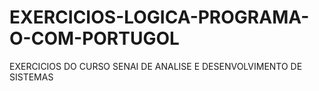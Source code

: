 # EXERCICIOS-LOGICA-PROGRAMA-O-COM-PORTUGOL
EXERCICIOS  DO CURSO SENAI DE ANALISE E DESENVOLVIMENTO DE SISTEMAS
